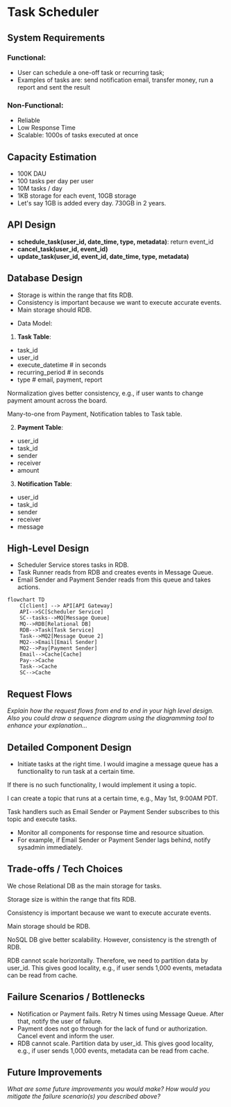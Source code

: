 # Task Scheduler

## System Requirements
### Functional:
* User can schedule a one-off task or recurring task;
* Examples of tasks are: send notification email, transfer money, run a report and sent the result

### Non-Functional: 
* Reliable
* Low Response Time
* Scalable: 1000s of tasks executed at once

## Capacity Estimation
* 100K DAU
* 100 tasks per day per user
* 10M tasks / day
* 1KB storage for each event, 10GB storage
* Let's say 1GB is added every day. 730GB in 2 years. 

## API Design
* **schedule_task(user_id, date_time, type, metadata)**: return event_id
* **cancel_task(user_id, event_id)**
* **update_task(user_id, event_id, date_time, type, metadata)**

## Database Design
* Storage is within the range that fits RDB. 
* Consistency is important because we want to execute accurate events. 
* Main storage should RDB. 

- Data Model:

1. **Task Table**:
* task_id
* user_id
* execute_datetime # in seconds
* recurring_period # in seconds
* type # email, payment, report

Normalization gives better consistency, e.g., if user wants to change payment amount across the board. 

Many-to-one from Payment, Notification tables to Task table. 

2. **Payment Table**:
* user_id
* task_id
* sender
* receiver
* amount

3. **Notification Table**:
* user_id
* task_id
* sender
* receiver
* message

## High-Level Design
* Scheduler Service stores tasks in RDB. 
* Task Runner reads from RDB and creates events in Message Queue. 
* Email Sender and Payment Sender reads from this queue and takes actions. 

```mermaid
flowchart TD
    C[client] --> API[API Gateway]
    API-->SC[Scheduler Service]
    SC--tasks-->MQ[Message Queue]
    MQ-->RDB[Relational DB]
    RDB-->Task[Task Service]
    Task-->MQ2[Message Queue 2]
    MQ2-->Email[Email Sender]
    MQ2-->Pay[Payment Sender]
    Email-->Cache[Cache]
    Pay-->Cache
    Task-->Cache
    SC-->Cache
```

## Request Flows
*Explain how the request flows from end to end in your high level design. Also you could draw a sequence diagram using the diagramming tool to enhance your explanation...*

## Detailed Component Design

* Initiate tasks at the right time. 
I would imagine a message queue has a functionality to run task at a certain time. 

If there is no such functionality, I would implement it using a topic. 

I can create a topic that runs at a certain time, e.g., May 1st, 9:00AM PDT. 

Task handlers such as Email Sender or Payment Sender subscribes to this topic and execute tasks. 

* Monitor all components for response time and resource situation. 
* For example, if Email Sender or Payment Sender lags behind, notify sysadmin immediately. 

## Trade-offs / Tech Choices
We chose Relational DB as the main storage for tasks. 

Storage size is within the range that fits RDB. 

Consistency is important because we want to execute accurate events. 

Main storage should be RDB. 

NoSQL DB give better scalability. However, consistency is the strength of RDB. 

RDB cannot scale horizontally. Therefore, we need to partition data by user_id. This gives good locality, e.g., if user sends 1,000 events, metadata can be read from cache. 

## Failure Scenarios / Bottlenecks
* Notification or Payment fails. Retry N times using Message Queue. After that, notify the user of failure. 
* Payment does not go through for the lack of fund or authorization. Cancel event and inform the user. 
* RDB cannot scale. Partition data by user_id. This gives good locality, e.g., if user sends 1,000 events, metadata can be read from cache. 

## Future Improvements
*What are some future improvements you would make? How would you mitigate the failure scenario(s) you described above?*
